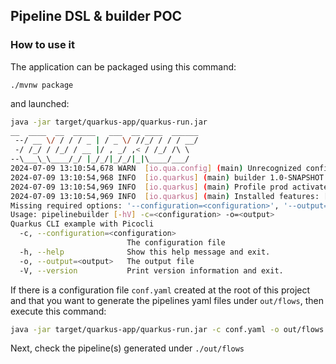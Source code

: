 ## Pipeline DSL & builder POC

### How to use it

The application can be packaged using this command:

```shell script
./mvnw package
```
and launched:
```bash
java -jar target/quarkus-app/quarkus-run.jar
__  ____  __  _____   ___  __ ____  ______ 
 --/ __ \/ / / / _ | / _ \/ //_/ / / / __/ 
 -/ /_/ / /_/ / __ |/ , _/ ,< / /_/ /\ \   
--\___\_\____/_/ |_/_/|_/_/|_|\____/___/   
2024-07-09 13:10:54,678 WARN  [io.qua.config] (main) Unrecognized configuration key "quarkus.application.main-class" was provided; it will be ignored; verify that the dependency extension for this configuration is set or that you did not make a typo
2024-07-09 13:10:54,968 INFO  [io.quarkus] (main) builder 1.0-SNAPSHOT on JVM (powered by Quarkus 3.12.1) started in 0.535s. Listening on: http://0.0.0.0:8080
2024-07-09 13:10:54,969 INFO  [io.quarkus] (main) Profile prod activated. 
2024-07-09 13:10:54,969 INFO  [io.quarkus] (main) Installed features: [cdi, picocli, rest, smallrye-context-propagation, vertx]
Missing required options: '--configuration=<configuration>', '--output=<output>'
Usage: pipelinebuilder [-hV] -c=<configuration> -o=<output>
Quarkus CLI example with Picocli
  -c, --configuration=<configuration>
                          The configuration file
  -h, --help              Show this help message and exit.
  -o, --output=<output>   The output file
  -V, --version           Print version information and exit.
```  

If there is a configuration file `conf.yaml` created at the root of this project and that you want to generate the pipelines yaml files under `out/flows`, then execute this command:
```bash
java -jar target/quarkus-app/quarkus-run.jar -c conf.yaml -o out/flows
```
Next, check the pipeline(s) generated under `./out/flows`

